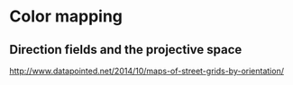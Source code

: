 # Color mapping

## Direction fields and the projective space

http://www.datapointed.net/2014/10/maps-of-street-grids-by-orientation/
